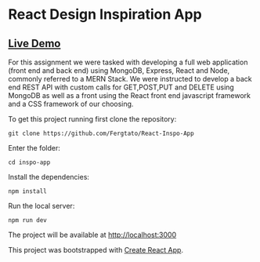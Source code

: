 # React Design Inspiration App

## [Live Demo](https://inspo-app.herokuapp.com)

For this assignment we were tasked with developing a full web application (front end and back end) using MongoDB, Express, React and Node, commonly referred to a MERN Stack. We were instructed to develop a back end REST API with custom calls for GET,POST,PUT and DELETE using MongoDB as well as a front using the React front end javascript framework and a CSS framework of our choosing.

To get this project running first clone the repository:
```
git clone https://github.com/Fergtato/React-Inspo-App
```

Enter the folder:
```
cd inspo-app
```

Install the dependencies:
```
npm install
```

Run the local server:
```
npm run dev
```

The project will be available at [http://localhost:3000](http://localhost:3000)

This project was bootstrapped with [Create React App](https://github.com/facebook/create-react-app).
